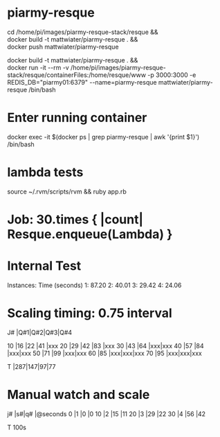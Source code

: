 # piarmy-resque

cd /home/pi/images/piarmy-resque-stack/resque && \
docker build -t mattwiater/piarmy-resque . && \
  docker push mattwiater/piarmy-resque

docker build -t mattwiater/piarmy-resque . && \
  docker run -it --rm  -v /home/pi/images/piarmy-resque-stack/resque/containerFiles:/home/resque/www -p 3000:3000 -e REDIS_DB="piarmy01:6379" --name=piarmy-resque mattwiater/piarmy-resque /bin/bash

# Enter running container
docker exec -it $(docker ps | grep piarmy-resque | awk '{print $1}') /bin/bash

# lambda tests

source ~/.rvm/scripts/rvm && ruby app.rb

# Job: 30.times { |count| Resque.enqueue(Lambda) }

# Internal Test

Instances: Time (seconds)
1: 87.20 
2: 40.01
3: 29.42
4: 24.06

# Scaling timing: 0.75 interval
J# |Q#1|Q#2|Q#3|Q#4

10 |16 |22 |41 |xxx
20 |29 |42 |83 |xxx
30 |43 |64 |xxx|xxx
40 |57 |84 |xxx|xxx
50 |71 |99 |xxx|xxx
60 |85 |xxx|xxx|xxx
70 |95 |xxx|xxx|xxx

T  |287|147|97|77

# Manual watch and scale

j# |s#|q# |@seconds
0  |1 |0  |0
10 |2 |15 |11
20 |3 |29 |22
30 |4 |56 |42

T 100s